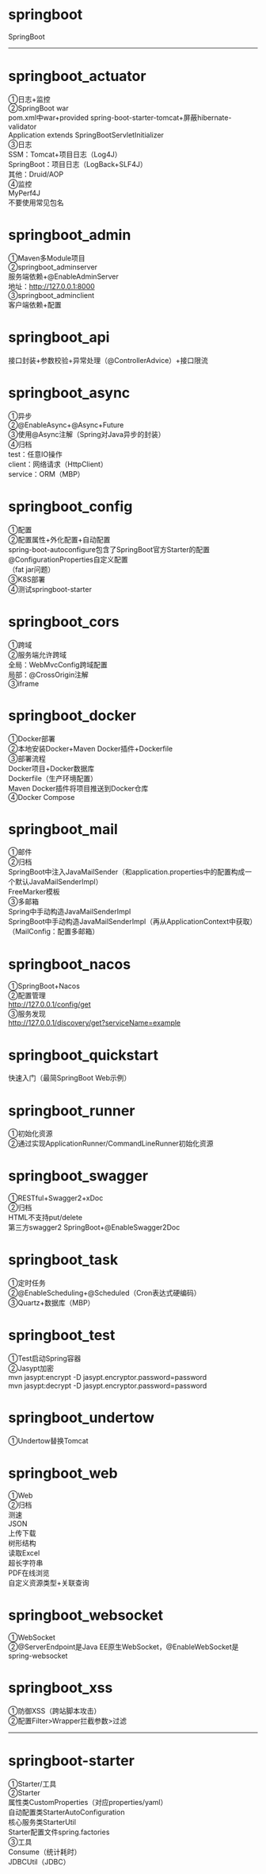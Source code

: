 # springboot
SpringBoot<br>

************************************************************************************************************************

# springboot_actuator
①日志+监控<br>
②SpringBoot war<br>
pom.xml中<packaging>war</packaging>+provided spring-boot-starter-tomcat+屏蔽hibernate-validator<br>
Application extends SpringBootServletInitializer<br>
③日志<br>
SSM：Tomcat+项目日志（Log4J）<br>
SpringBoot：项目日志（LogBack+SLF4J）<br>
其他：Druid/AOP<br>
④监控<br>
MyPerf4J<br>
不要使用常见包名<br>

# springboot_admin
①Maven多Module项目<br>
②springboot_adminserver<br>
服务端依赖+@EnableAdminServer<br>
地址：http://127.0.0.1:8000<br>
③springboot_adminclient<br>
客户端依赖+配置<br>

# springboot_api
接口封装+参数校验+异常处理（@ControllerAdvice）+接口限流<br>

# springboot_async
①异步<br>
②@EnableAsync+@Async+Future<br>
③使用@Async注解（Spring对Java异步的封装）<br>
④归档<br>
test：任意IO操作<br>
client：网络请求（HttpClient）<br>
service：ORM（MBP）<br>

# springboot_config
①配置<br>
②配置属性+外化配置+自动配置<br>
spring-boot-autoconfigure包含了SpringBoot官方Starter的配置<br>
@ConfigurationProperties自定义配置<br>
（fat jar问题）<br>
③K8S部署<br>
④测试springboot-starter<br>

# springboot_cors
①跨域<br>
②服务端允许跨域<br>
全局：WebMvcConfig跨域配置<br>
局部：@CrossOrigin注解<br>
③iframe<br>

# springboot_docker
①Docker部署<br>
②本地安装Docker+Maven Docker插件+Dockerfile<br>
③部署流程<br>
Docker项目+Docker数据库<br>
Dockerfile（生产环境配置）<br>
Maven Docker插件将项目推送到Docker仓库<br>
④Docker Compose<br>

# springboot_mail
①邮件<br>
②归档<br>
SpringBoot中注入JavaMailSender（和application.properties中的配置构成一个默认JavaMailSenderImpl）<br>
FreeMarker模板<br>
③多邮箱<br>
Spring中手动构造JavaMailSenderImpl<br>
SpringBoot中手动构造JavaMailSenderImpl（再从ApplicationContext中获取）<br>
（MailConfig：配置多邮箱）<br>

# springboot_nacos
①SpringBoot+Nacos<br>
②配置管理<br>
http://127.0.0.1/config/get <br>
③服务发现<br>
http://127.0.0.1/discovery/get?serviceName=example <br>

# springboot_quickstart
快速入门（最简SpringBoot Web示例）<br>

# springboot_runner
①初始化资源<br>
②通过实现ApplicationRunner/CommandLineRunner初始化资源<br>

# springboot_swagger
①RESTful+Swagger2+xDoc<br>
②归档<br>
HTML不支持put/delete<br>
第三方swagger2 SpringBoot+@EnableSwagger2Doc<br>

# springboot_task
①定时任务<br>
②@EnableScheduling+@Scheduled（Cron表达式硬编码）<br>
③Quartz+数据库（MBP）<br>

# springboot_test
①Test启动Spring容器<br>
②Jasypt加密<br>
mvn jasypt:encrypt -D jasypt.encryptor.password=password <br>
mvn jasypt:decrypt -D jasypt.encryptor.password=password <br>

# springboot_undertow
①Undertow替换Tomcat<br>

# springboot_web
①Web<br>
②归档<br>
测速<br>
JSON<br>
上传下载<br>
树形结构<br>
读取Excel<br>
超长字符串<br>
PDF在线浏览<br>
自定义资源类型+关联查询<br>

# springboot_websocket
①WebSocket<br>
②@ServerEndpoint是Java EE原生WebSocket，@EnableWebSocket是spring-websocket<br>

# springboot_xss
①防御XSS（跨站脚本攻击）<br>
②配置Filter>Wrapper拦截参数>过滤<br>

************************************************************************************************************************

# springboot-starter
①Starter/工具<br>
②Starter<br>
属性类CustomProperties（对应properties/yaml）<br>
自动配置类StarterAutoConfiguration<br>
核心服务类StarterUtil<br>
Starter配置文件spring.factories<br>
③工具<br>
Consume（统计耗时）<br>
JDBCUtil（JDBC）<br>
